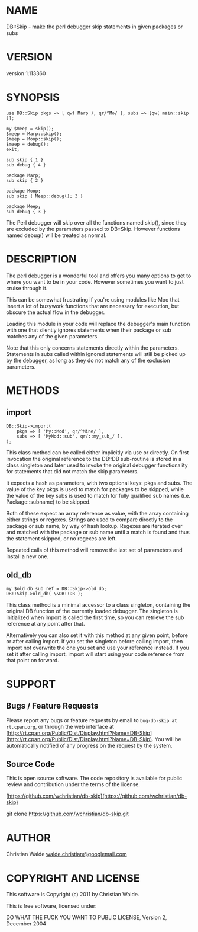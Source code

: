 # NAME

DB::Skip - make the perl debugger skip statements in given packages or subs

# VERSION

version 1.113360

# SYNOPSIS

    use DB::Skip pkgs => [ qw( Marp ), qr/^Mo/ ], subs => [qw( main::skip )];

    my $meep = skip();
    $meep = Marp::skip();
    $meep = Moop::skip();
    $meep = debug();
    exit;

    sub skip { 1 }
    sub debug { 4 }

    package Marp;
    sub skip { 2 }

    package Moop;
    sub skip { Meep::debug(); 3 }

    package Meep;
    sub debug { 3 }

The Perl debugger will skip over all the functions named skip(), since they are
excluded by the parameters passed to DB::Skip. However functions named debug()
will be treated as normal.

# DESCRIPTION

The perl debugger is a wonderful tool and offers you many options to get to
where you want to be in your code. However sometimes you want to just cruise
through it.

This can be somewhat frustrating if you're using modules like Moo that insert a
lot of busywork functions that are necessary for execution, but obscure the
actual flow in the debugger.

Loading this module in your code will replace the debugger's main function with
one that silently ignores statements when their package or sub matches any of
the given parameters.

Note that this only concerns statements directly within the parameters.
Statements in subs called within ignored statements will still be picked up by
the debugger, as long as they do not match any of the exclusion parameters.

# METHODS

## import

    DB::Skip->import(
        pkgs => [ 'My::Mod', qr/^Mine/ ],
        subs => [ 'MyMod::sub', qr/::my_sub_/ ],
    );

This class method can be called either implicitly via use or directly. On first
invocation the original reference to the DB::DB sub-routine is stored in a class
singleton and later used to invoke the original debugger functionality for
statements that did not match the skip parameters.

It expects a hash as parameters, with two optional keys: pkgs and subs. The
value of the key pkgs is used to match for packages to be skipped, while the
value of the key subs is used to match for fully qualified sub names (i.e.
Package::subname) to be skipped.

Both of these expect an array reference as value, with the array containing
either strings or regexes. Strings are used to compare directly to the package
or sub name, by way of hash lookup. Regexes are iterated over and matched with
the package or sub name until a match is found and thus the statement skipped,
or no regexes are left.

Repeated calls of this method will remove the last set of parameters and install
a new one.

## old_db

    my $old_db_sub_ref = DB::Skip->old_db;
    DB::Skip->old_db( \&DB::DB );

This class method is a minimal accessor to a class singleton, containing the
original DB function of the currently loaded debugger. The singleton is
initialized when import is called the first time, so you can retrieve the sub
reference at any point after that.

Alternatively you can also set it with this method at any given point, before or
after calling import. If you set the singleton before calling import, then
import not overwrite the one you set and use your reference instead. If you set
it after calling import, import will start using your code reference from that
point on forward.

# SUPPORT

## Bugs / Feature Requests

Please report any bugs or feature requests by email to `bug-db-skip at rt.cpan.org`, or through
the web interface at [http://rt.cpan.org/Public/Dist/Display.html?Name=DB-Skip](http://rt.cpan.org/Public/Dist/Display.html?Name=DB-Skip). You will be automatically notified of any
progress on the request by the system.

## Source Code

This is open source software.  The code repository is available for
public review and contribution under the terms of the license.

[https://github.com/wchristian/db-skip](https://github.com/wchristian/db-skip)

  git clone https://github.com/wchristian/db-skip.git

# AUTHOR

Christian Walde <walde.christian@googlemail.com>

# COPYRIGHT AND LICENSE

This software is Copyright (c) 2011 by Christian Walde.

This is free software, licensed under:

  DO WHAT THE FUCK YOU WANT TO PUBLIC LICENSE, Version 2, December 2004